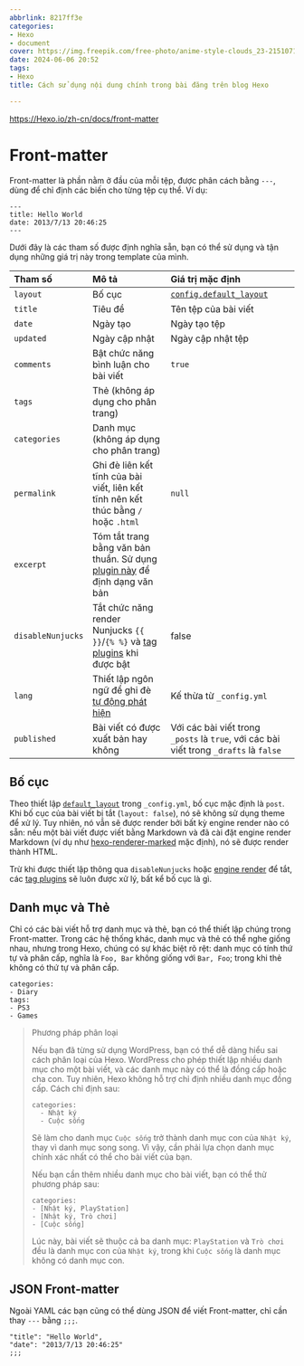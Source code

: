```yaml
---
abbrlink: 8217ff3e
categories:
- Hexo
- document
cover: https://img.freepik.com/free-photo/anime-style-clouds_23-2151071781.jpg
date: 2024-06-06 20:52
tags:
- Hexo
title: Cách sử dụng nội dung chính trong bài đăng trên blog Hexo

---
```


https://Hexo.io/zh-cn/docs/front-matter

# Front-matter

Front-matter là phần nằm ở đầu của mỗi tệp, được phân cách bằng `---`, dùng để chỉ định các biến cho từng tệp cụ thể. Ví dụ:

```
---
title: Hello World
date: 2013/7/13 20:46:25
---
```


Dưới đây là các tham số được định nghĩa sẵn, bạn có thể sử dụng và tận dụng những giá trị này trong template của mình.

| Tham số          | Mô tả                                                         | Giá trị mặc định                                              |
| :--------------- | :----------------------------------------------------------- | :----------------------------------------------------------- |
| `layout`         | Bố cục                                                        | [`config.default_layout`](https://hexo.io/docs/configuration#post) |
| `title`          | Tiêu đề                                                       | Tên tệp của bài viết                                          |
| `date`           | Ngày tạo                                                      | Ngày tạo tệp                                                 |
| `updated`        | Ngày cập nhật                                                  | Ngày cập nhật tệp                                            |
| `comments`       | Bật chức năng bình luận cho bài viết                           | `true`                                                       |
| `tags`           | Thẻ (không áp dụng cho phân trang)                            |                                                              |
| `categories`     | Danh mục (không áp dụng cho phân trang)                       |                                                              |
| `permalink`      | Ghi đè liên kết tĩnh của bài viết, liên kết tĩnh nên kết thúc bằng `/` hoặc `.html` | `null`                                                       |
| `excerpt`        | Tóm tắt trang bằng văn bản thuần. Sử dụng [plugin này](https://hexo.io/docs/tag-plugins#post-excerpts-and-archives) để định dạng văn bản |                                                              |
| `disableNunjucks`| Tắt chức năng render Nunjucks `{{ }}`/`{% %}` và [tag plugins](https://hexo.io/docs/tag-plugins) khi được bật | false                                                        |
| `lang`           | Thiết lập ngôn ngữ để ghi đè [tự động phát hiện](https://hexo.io/docs/internationalization#path) | Kế thừa từ `_config.yml`                                     |
| `published`      | Bài viết có được xuất bản hay không                           | Với các bài viết trong `_posts` là `true`, với các bài viết trong `_drafts` là `false` |

## Bố cục

Theo thiết lập [`default_layout`](https://hexo.io/docs/configuration#post) trong `_config.yml`, bố cục mặc định là `post`. Khi bố cục của bài viết bị tắt (`layout: false`), nó sẽ không sử dụng theme để xử lý. Tuy nhiên, nó vẫn sẽ được render bởi bất kỳ engine render nào có sẵn: nếu một bài viết được viết bằng Markdown và đã cài đặt engine render Markdown (ví dụ như [hexo-renderer-marked](https://github.com/hexojs/hexo-renderer-marked) mặc định), nó sẽ được render thành HTML.

Trừ khi được thiết lập thông qua `disableNunjucks` hoặc [engine render](https://hexo.io/api/renderer#disable-nunjucks-tags) để tắt, các [tag plugins](https://hexo.io/docs/tag-plugins) sẽ luôn được xử lý, bất kể bố cục là gì.

## Danh mục và Thẻ

Chỉ có các bài viết hỗ trợ danh mục và thẻ, bạn có thể thiết lập chúng trong Front-matter. Trong các hệ thống khác, danh mục và thẻ có thể nghe giống nhau, nhưng trong Hexo, chúng có sự khác biệt rõ rệt: danh mục có tính thứ tự và phân cấp, nghĩa là `Foo, Bar` không giống với `Bar, Foo`; trong khi thẻ không có thứ tự và phân cấp.


```
categories:
- Diary
tags:
- PS3
- Games
```


> Phương pháp phân loại
>
> Nếu bạn đã từng sử dụng WordPress, bạn có thể dễ dàng hiểu sai cách phân loại của Hexo. WordPress cho phép thiết lập nhiều danh mục cho một bài viết, và các danh mục này có thể là đồng cấp hoặc cha con. Tuy nhiên, Hexo không hỗ trợ chỉ định nhiều danh mục đồng cấp. Cách chỉ định sau:
>
> ```
> categories:
>   - Nhật ký
>   - Cuộc sống
> ```
>
> Sẽ làm cho danh mục `Cuộc sống` trở thành danh mục con của `Nhật ký`, thay vì danh mục song song. Vì vậy, cần phải lựa chọn danh mục chính xác nhất có thể cho bài viết của bạn.
>
> Nếu bạn cần thêm nhiều danh mục cho bài viết, bạn có thể thử phương pháp sau:
>
> ```
> categories:
> - [Nhật ký, PlayStation]
> - [Nhật ký, Trò chơi]
> - [Cuộc sống]
> ```
>
> Lúc này, bài viết sẽ thuộc cả ba danh mục: `PlayStation` và `Trò chơi` đều là danh mục con của `Nhật ký`, trong khi `Cuộc sống` là danh mục không có danh mục con.

## JSON Front-matter

Ngoài YAML các bạn cũng có thể dùng JSON để viết Front-matter, chỉ cần thay `---` bằng `;;;`.

```
"title": "Hello World",
"date": "2013/7/13 20:46:25"
;;;
```